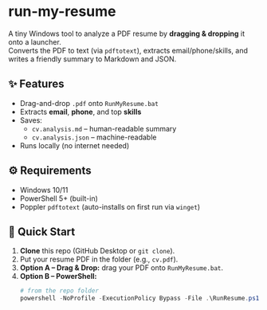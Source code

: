 # run-my-resume

A tiny Windows tool to analyze a PDF resume by **dragging & dropping** it onto a launcher.  
Converts the PDF to text (via `pdftotext`), extracts email/phone/skills, and writes a friendly summary to Markdown and JSON.

## ✨ Features
- Drag-and-drop `.pdf` onto `RunMyResume.bat`
- Extracts **email**, **phone**, and top **skills**
- Saves:
  - `cv.analysis.md` – human-readable summary
  - `cv.analysis.json` – machine-readable
- Runs locally (no internet needed)

## ⚙️ Requirements
- Windows 10/11
- PowerShell 5+ (built-in)
- Poppler `pdftotext` (auto-installs on first run via `winget`)

## 🚀 Quick Start
1. **Clone** this repo (GitHub Desktop or `git clone`).
2. Put your resume PDF in the folder (e.g., `cv.pdf`).
3. **Option A – Drag & Drop:** drag your PDF onto `RunMyResume.bat`.
4. **Option B – PowerShell:**
   ```powershell
   # from the repo folder
   powershell -NoProfile -ExecutionPolicy Bypass -File .\RunResume.ps1 -File ".\cv.pdf"
